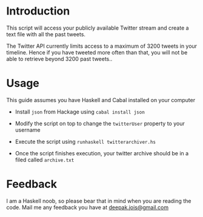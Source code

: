 # Introduction

This script will access your publicly available Twitter stream and create a text
file with all the past tweets.

The Twitter API currently limits access to a maximum of 3200 tweets in your
timeline. Hence if you have tweeted more often than that, you will not be able
to retrieve beyond 3200 past tweets..

# Usage

This guide assumes you have Haskell and Cabal installed on your computer

* Install `json` from Hackage using `cabal install json`

* Modify the script on top to change the `twitterUser` property to your username

* Execute the script using `runhaskell twitterarchiver.hs`

* Once the script finishes execution, your twitter archive should be in a filed
  called `archive.txt`

# Feedback

I am a Haskell noob, so please bear that in mind when you are reading the
code. Mail me any feedback you have at deepak.jois@gmail.com
